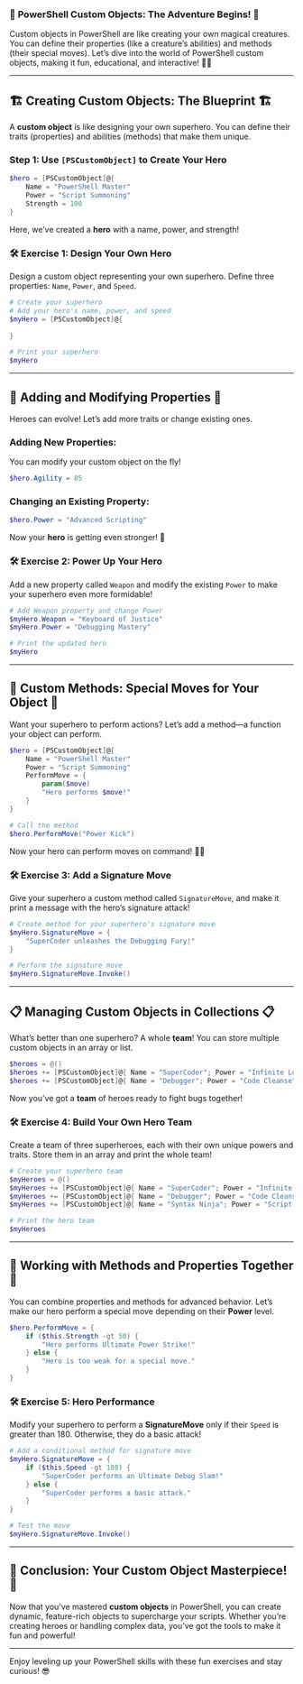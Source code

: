 ### 🎉 **PowerShell Custom Objects: The Adventure Begins!** 🎉

Custom objects in PowerShell are like creating your own magical creatures. You can define their properties (like a creature’s abilities) and methods (their special moves). Let’s dive into the world of PowerShell custom objects, making it fun, educational, and interactive! 🧙‍♂️

---

## 🏗️ **Creating Custom Objects: The Blueprint** 🏗️

A **custom object** is like designing your own superhero. You can define their traits (properties) and abilities (methods) that make them unique.

### Step 1: Use `[PSCustomObject]` to Create Your Hero
```powershell
$hero = [PSCustomObject]@{
    Name = "PowerShell Master"
    Power = "Script Summoning"
    Strength = 100
}
```

Here, we’ve created a **hero** with a name, power, and strength!

### 🛠️ **Exercise 1: Design Your Own Hero**
Design a custom object representing your own superhero. Define three properties: `Name`, `Power`, and `Speed`.

```powershell
# Create your superhero
# Add your hero's name, power, and speed
$myHero = [PSCustomObject]@{
    
}

# Print your superhero
$myHero
```

---

## 🌟 **Adding and Modifying Properties** 🌟

Heroes can evolve! Let’s add more traits or change existing ones.

### Adding New Properties:
You can modify your custom object on the fly!

```powershell
$hero.Agility = 85
```

### Changing an Existing Property:
```powershell
$hero.Power = "Advanced Scripting"
```

Now your **hero** is getting even stronger! 💪

### 🛠️ **Exercise 2: Power Up Your Hero**
Add a new property called `Weapon` and modify the existing `Power` to make your superhero even more formidable!

```powershell
# Add Weapon property and change Power
$myHero.Weapon = "Keyboard of Justice"
$myHero.Power = "Debugging Mastery"

# Print the updated hero
$myHero
```

---

## 🧙 **Custom Methods: Special Moves for Your Object** 🧙

Want your superhero to perform actions? Let’s add a method—a function your object can perform.

```powershell
$hero = [PSCustomObject]@{
    Name = "PowerShell Master"
    Power = "Script Summoning"
    PerformMove = { 
        param($move) 
        "Hero performs $move!" 
    }
}

# Call the method
$hero.PerformMove("Power Kick")
```

Now your hero can perform moves on command! 🦸‍♂️

### 🛠️ **Exercise 3: Add a Signature Move**
Give your superhero a custom method called `SignatureMove`, and make it print a message with the hero’s signature attack!

```powershell
# Create method for your superhero's signature move
$myHero.SignatureMove = { 
    "SuperCoder unleashes the Debugging Fury!" 
}

# Perform the signature move
$myHero.SignatureMove.Invoke()
```

---

## 📋 **Managing Custom Objects in Collections** 📋

What’s better than one superhero? A whole **team**! You can store multiple custom objects in an array or list.

```powershell
$heroes = @()
$heroes += [PSCustomObject]@{ Name = "SuperCoder"; Power = "Infinite Loop"; Speed = 200 }
$heroes += [PSCustomObject]@{ Name = "Debugger"; Power = "Code Cleanse"; Speed = 150 }
```

Now you’ve got a **team** of heroes ready to fight bugs together!

### 🛠️ **Exercise 4: Build Your Own Hero Team**
Create a team of three superheroes, each with their own unique powers and traits. Store them in an array and print the whole team!

```powershell
# Create your superhero team
$myHeroes = @()
$myHeroes += [PSCustomObject]@{ Name = "SuperCoder"; Power = "Infinite Loop"; Speed = 200 }
$myHeroes += [PSCustomObject]@{ Name = "Debugger"; Power = "Code Cleanse"; Speed = 150 }
$myHeroes += [PSCustomObject]@{ Name = "Syntax Ninja"; Power = "Script Sneak"; Speed = 180 }

# Print the hero team
$myHeroes
```

---

## 🧪 **Working with Methods and Properties Together** 🧪

You can combine properties and methods for advanced behavior. Let’s make our hero perform a special move depending on their **Power** level.

```powershell
$hero.PerformMove = { 
    if ($this.Strength -gt 50) { 
        "Hero performs Ultimate Power Strike!"
    } else {
        "Hero is too weak for a special move."
    }
}
```

### 🛠️ **Exercise 5: Hero Performance**
Modify your superhero to perform a **SignatureMove** only if their `Speed` is greater than 180. Otherwise, they do a basic attack!

```powershell
# Add a conditional method for signature move
$myHero.SignatureMove = {
    if ($this.Speed -gt 180) {
        "SuperCoder performs an Ultimate Debug Slam!"
    } else {
        "SuperCoder performs a basic attack."
    }
}

# Test the move
$myHero.SignatureMove.Invoke()
```

---

## 🔗 **Conclusion: Your Custom Object Masterpiece!** 🔗

Now that you’ve mastered **custom objects** in PowerShell, you can create dynamic, feature-rich objects to supercharge your scripts. Whether you’re creating heroes or handling complex data, you’ve got the tools to make it fun and powerful!

---

Enjoy leveling up your PowerShell skills with these fun exercises and stay curious! 😎
